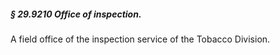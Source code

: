 ##### § 29.9210 Office of inspection. #####

A field office of the inspection service of the Tobacco Division.